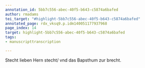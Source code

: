```yaml
---
annotation_id: 5bb7c556-abec-40f5-b643-c5874a6bafed
author: rmadams
tei_target: "#highlight-5bb7c556-abec-40f5-b643-c5874a6bafed"
annotated_page: rdx_vksq9.p.idm140051177937968
page_index: 14
target: highlight-5bb7c556-abec-40f5-b643-c5874a6bafed
tags:
- manuscripttranscription

---
```

Stecht lieben Hern stecht/
vnd das Bapsthum zur brecht.